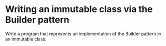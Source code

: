 # Writing an immutable class via the Builder pattern
Write a program that represents an implementation of the Builder pattern in an immutable class.